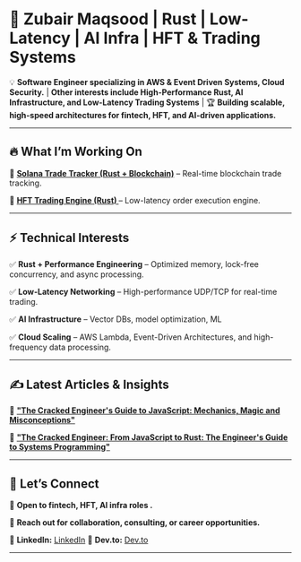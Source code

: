 # 🚀 Zubair Maqsood | Rust | Low-Latency | AI Infra | HFT & Trading Systems

💡 **Software Engineer specializing in AWS & Event Driven Systems, Cloud Security.** |
**Other interests include High-Performance Rust, AI Infrastructure, and Low-Latency Trading Systems** |
🏆 **Building scalable, high-speed architectures for fintech, HFT, and AI-driven applications.**

---

## 🔥 **What I’m Working On**
🚀 **[Solana Trade Tracker (Rust + Blockchain)](https://github.com/GH05T-97/solana-whale-bot)** – Real-time blockchain trade tracking.

🚀 **[HFT Trading Engine (Rust) ](https://github.com/GH05T-97/hft-engine)** – Low-latency order execution engine.

---

## ⚡ **Technical Interests**
✅ **Rust + Performance Engineering** – Optimized memory, lock-free concurrency, and async processing.

✅ **Low-Latency Networking** – High-performance UDP/TCP for real-time trading.

✅ **AI Infrastructure** – Vector DBs, model optimization, ML

✅ **Cloud Scaling** – AWS Lambda, Event-Driven Architectures, and high-frequency data processing.

---


## ✍️ **Latest Articles & Insights**
📌 **["The Cracked Engineer's Guide to JavaScript: Mechanics, Magic and Misconceptions"](https://dev.to/gho5t_97/the-cracked-engineers-guide-to-javascript-mechanics-magic-and-misconceptions-28jm)**

📌 **["The Cracked Engineer: From JavaScript to Rust: The Engineer's Guide to Systems Programming"](https://dev.to/gho5t_97/the-cracked-engineer-moving-from-javascript-to-rust-the-basics-3ncl)**

---

## 🚀 **Let’s Connect**
💼 **Open to fintech, HFT, AI infra roles .**

📩 **Reach out for collaboration, consulting, or career opportunities.**

🔗 **LinkedIn:** [LinkedIn](https://linkedin.com/in/zubairmaqsood)
🔗 **Dev.to:** [Dev.to](https://dev.to/gho5t_97)

---

